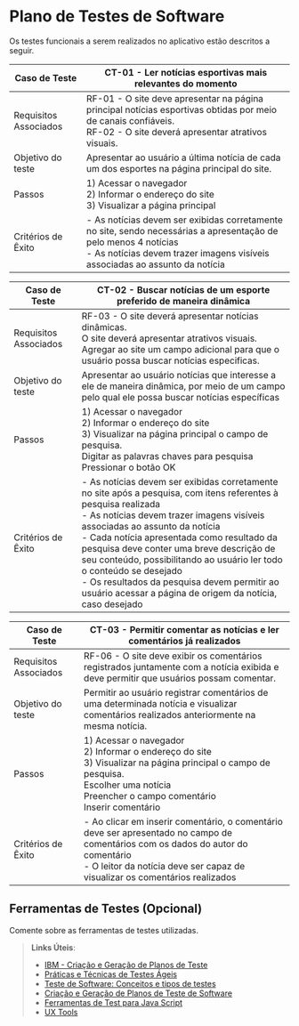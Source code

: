 # Plano de Testes de Software

Os testes funcionais a serem realizados no aplicativo estão descritos a seguir.

|Caso de Teste |CT-01 - Ler notícias esportivas mais relevantes do momento |
|--------------------|------------------------------------|
|Requisitos Associados |RF-01 - O site deve apresentar na página principal notícias esportivas obtidas por meio de canais confiáveis. </br> RF-02 - O site deverá apresentar atrativos visuais. |
|Objetivo do teste | Apresentar ao usuário a última notícia de cada um dos esportes na página principal do site. |
|Passos | 1) Acessar o navegador </br> 2) Informar o endereço do site </br> 3) Visualizar a página principal |
|Critérios de Êxito |- As notícias devem ser exibidas corretamente no site, sendo necessárias a apresentação de pelo menos 4 notícias </br>- As notícias devem trazer imagens visíveis associadas ao assunto da notícia |

|Caso de Teste |CT-02 - Buscar notícias de um esporte preferido de maneira dinâmica |
|--------------------|------------------------------------|
|Requisitos Associados | RF-03 - O site deverá apresentar notícias dinâmicas. </br> O site deverá apresentar atrativos visuais. </br> Agregar ao site um campo adicional para que o usuário possa buscar notícias especificas. |
|Objetivo do teste | Apresentar ao usuário notícias que interesse a ele de maneira dinâmica, por meio de um campo pelo qual ele possa buscar notícias específicas |
|Passos | 1) Acessar o navegador </br> 2) Informar o endereço do site </br> 3) Visualizar na página principal o campo de pesquisa. </br> Digitar as palavras chaves para pesquisa  </br> Pressionar o botão OK |
|Critérios de Êxito |- As notícias devem ser exibidas corretamente no site após a pesquisa, com itens referentes à pesquisa realizada </br>- As notícias devem trazer imagens visíveis associadas ao assunto da notícia </br>- Cada notícia apresentada como resultado da pesquisa deve conter uma breve descrição de seu conteúdo, possibilitando ao usuário ler todo o conteúdo se desejado </br>- Os resultados da pesquisa devem permitir ao usuário acessar a página de origem da notícia, caso desejado |

|Caso de Teste |CT-03 - Permitir comentar as notícias e ler comentários já realizados |
|--------------------|------------------------------------|
|Requisitos Associados | RF-06 - O site deve exibir os comentários registrados juntamente com a notícia exibida e deve permitir que usuários possam comentar. |
|Objetivo do teste | Permitir ao usuário registrar comentários de uma determinada notícia e visualizar comentários realizados anteriormente na mesma notícia. |
|Passos | 1) Acessar o navegador </br> 2) Informar o endereço do site </br> 3) Visualizar na página principal o campo de pesquisa. </br> Escolher uma notícia </br> Preencher o campo comentário </br> Inserir comentário |
|Critérios de Êxito |- Ao clicar em inserir comentário, o comentário deve ser apresentado no campo de comentários com os dados do autor do comentário </br>- O leitor da notícia deve ser capaz de visualizar os comentários realizados |
 
## Ferramentas de Testes (Opcional)

Comente sobre as ferramentas de testes utilizadas.
 
> **Links Úteis**:
> - [IBM - Criação e Geração de Planos de Teste](https://www.ibm.com/developerworks/br/local/rational/criacao_geracao_planos_testes_software/index.html)
> - [Práticas e Técnicas de Testes Ágeis](http://assiste.serpro.gov.br/serproagil/Apresenta/slides.pdf)
> -  [Teste de Software: Conceitos e tipos de testes](https://blog.onedaytesting.com.br/teste-de-software/)
> - [Criação e Geração de Planos de Teste de Software](https://www.ibm.com/developerworks/br/local/rational/criacao_geracao_planos_testes_software/index.html)
> - [Ferramentas de Test para Java Script](https://geekflare.com/javascript-unit-testing/)
> - [UX Tools](https://uxdesign.cc/ux-user-research-and-user-testing-tools-2d339d379dc7)
